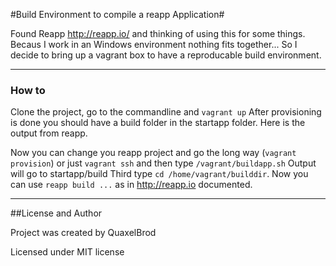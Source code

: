 #Build Environment to compile a reapp Application#

Found Reapp http://reapp.io/ and thinking of using this for some things.
Becaus I work in an Windows environment nothing fits together... So I decide to bring up 
a vagrant box to have a reproducable build environment.

---

### How to
Clone the project, go to the commandline and `vagrant up`
After provisioning is done you should have a build folder in the startapp folder.
Here is the output from reapp.

Now you can change you reapp project and go the long way (`vagrant provision`) or
just `vagrant ssh` and then type `/vagrant/buildapp.sh`
Output will go to startapp/build
Third type `cd /home/vagrant/builddir`. Now you can use `reapp build ...` as in 
http://reapp.io documented.

---

##License and Author

Project was created by QuaxelBrod

Licensed under MIT license

